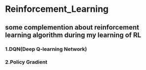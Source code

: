 # Reinforcement_Learning

## some complemention about reinforcement learning algorithm during my learning of RL

### 1.DQN(Deep Q-learning Network)
    
### 2.Policy Gradient

